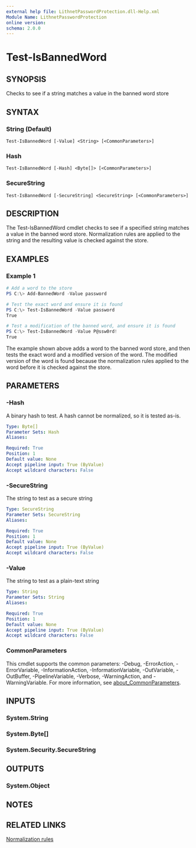 ```yaml
---
external help file: LithnetPasswordProtection.dll-Help.xml
Module Name: LithnetPasswordProtection
online version:
schema: 2.0.0
---
```


# Test-IsBannedWord

## SYNOPSIS
Checks to see if a string matches a value in the banned word store

## SYNTAX

### String (Default)
```
Test-IsBannedWord [-Value] <String> [<CommonParameters>]
```

### Hash
```
Test-IsBannedWord [-Hash] <Byte[]> [<CommonParameters>]
```

### SecureString
```
Test-IsBannedWord [-SecureString] <SecureString> [<CommonParameters>]
```

## DESCRIPTION
The Test-IsBannedWord cmdlet checks to see if a specified string matches a value in the banned word store. Normalization rules are applied to the string and the resulting value is checked against the store.

## EXAMPLES

### Example 1
```powershell
# Add a word to the store
PS C:\> Add-BannedWord -Value password

# Test the exact word and ensure it is found
PS C:\> Test-IsBannedWord -Value password
True

# Test a modification of the banned word, and ensure it is found
PS C:\> Test-IsBannedWord -Value P@ssw0rd!
True
```

The example shown above adds a word to the banned word store, and then tests the exact word and a modified version of the word. The modified version of the word is found because the normalization rules applied to the word before it is checked against the store.

## PARAMETERS

### -Hash
A binary hash to test. A hash cannot be normalized, so it is tested as-is.

```yaml
Type: Byte[]
Parameter Sets: Hash
Aliases:

Required: True
Position: 1
Default value: None
Accept pipeline input: True (ByValue)
Accept wildcard characters: False
```

### -SecureString
The string to test as a secure string

```yaml
Type: SecureString
Parameter Sets: SecureString
Aliases:

Required: True
Position: 1
Default value: None
Accept pipeline input: True (ByValue)
Accept wildcard characters: False
```

### -Value
The string to test as a plain-text string

```yaml
Type: String
Parameter Sets: String
Aliases:

Required: True
Position: 1
Default value: None
Accept pipeline input: True (ByValue)
Accept wildcard characters: False
```

### CommonParameters
This cmdlet supports the common parameters: -Debug, -ErrorAction, -ErrorVariable, -InformationAction, -InformationVariable, -OutVariable, -OutBuffer, -PipelineVariable, -Verbose, -WarningAction, and -WarningVariable. For more information, see [about_CommonParameters](http://go.microsoft.com/fwlink/?LinkID=113216).

## INPUTS

### System.String

### System.Byte[]

### System.Security.SecureString

## OUTPUTS

### System.Object
## NOTES

## RELATED LINKS

[Normalization rules](https://docs.lithnet.io/password-protection/help-and-support/normalization-rules)